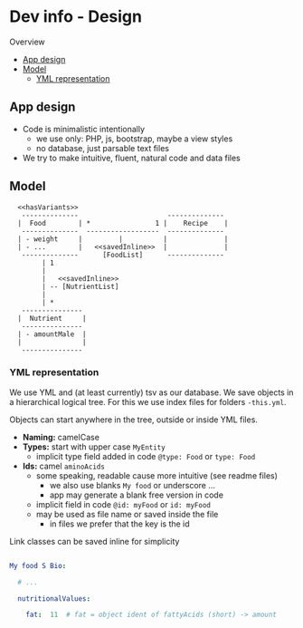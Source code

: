 # Dev info - Design

Overview

- [App design](#app-design)
- [Model](#model)
  - [YML representation](#yml-representation)

App design
----------------------------------------------------------

- Code is minimalistic intentionally
  - we use only: PHP, js, bootstrap, maybe a view styles
  - no database, just parsable text files
- We try to make intuitive, fluent, natural code and data files


Model
----------------------------------------------------------

```
  <<hasVariants>>
   --------------                      --------------
  |  Food        | *                1 |    Recipe    |
   --------------  ------------------  --------------
  | - weight     |         |          |              |
  | - ...        |   <<savedInline>>  |              |
   --------------      [FoodList]      --------------
        | 1
        |
        |   <<savedInline>>
        | -- [NutrientList]
        |
        | *
   ---------------
  |  Nutrient     |
   ---------------
  | - amountMale  |
  |               |
   ---------------
```


### YML representation

We use YML and (at least currently) tsv as our database. We save objects in a
hierarchical logical tree. For this we use index files for folders `-this.yml`.

Objects can start anywhere in the tree, outside or inside YML files.

- **Naming:** camelCase
- **Types:**  start with upper case `MyEntity`
  - implicit type field added in code `@type: Food` or `type: Food`
- **Ids:** camel `aminoAcids`
  - some speaking, readable cause more intuitive (see readme files)
    - we also use blanks `My food` or underscore ...
    - app may generate a blank free version in code
  - implicit field in code `@id: myFood` or `id: myFood`
  - may be used as file name or saved inside the file
    - in files we prefer that the key is the id

Link classes can be saved inline for simplicity

  ```yaml

  My food S Bio:

    # ...

    nutritionalValues:

      fat:  11  # fat = object ident of fattyAcids (short) -> amount
  ```

